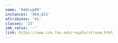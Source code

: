 ```yaml
---
name: 'Kddcup99'
instances: '494,021'
attributes: '41'
classes: '23'
imb_ratio: '-'
link: https://www.cse.fau.edu/~xqzhu/stream.html
---
```

